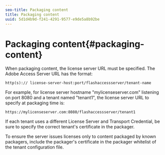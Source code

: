 ```yaml
---
seo-title: Packaging content
title: Packaging content
uuid: 5d1d4b9d-f241-4291-9577-e9de5a8b92be
---
```


# Packaging content{#packaging-content}

When packaging content, the license server URL must be specified. The Adobe Access Server URL has the format:

```
http(s):// license-server-host:port/flashaccessserver/tenant-name
```

For example, for license server hostname "mylicenseserver.com" listening on port 8080 and a tenant named "tenant1", the license server URL to specify at packaging time is:

```
https://mylicenseserver.com:8080/flashaccessserver/tenant1
```

If each tenant uses a different License Server and Transport Credential, be sure to specify the correct tenant's certificate in the packager.

To ensure the server issues licenses only to content packaged by known packagers, include the packager's certificate in the packager whitelist of the tenant configuration file. 
